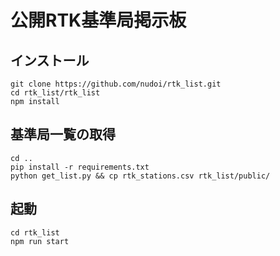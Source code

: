 # 公開RTK基準局掲示板

## インストール

```
git clone https://github.com/nudoi/rtk_list.git
cd rtk_list/rtk_list
npm install
```

## 基準局一覧の取得

```
cd ..
pip install -r requirements.txt
python get_list.py && cp rtk_stations.csv rtk_list/public/
```

## 起動

```
cd rtk_list
npm run start
```